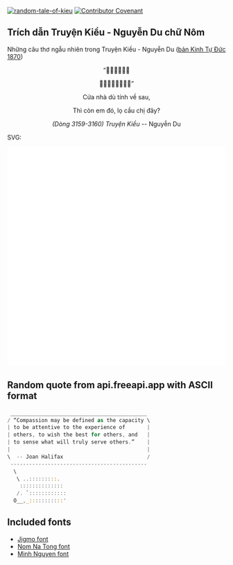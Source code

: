 [![random-tale-of-kieu](https://github.com/huuquyet/random-tale-of-kieu/actions/workflows/random-tale-of-kieu.yml/badge.svg)](https://github.com/huuquyet/random-tale-of-kieu/actions/workflows/random-tale-of-kieu.yml)
[![Contributor Covenant](https://img.shields.io/badge/Contributor%20Covenant-2.1-4baaaa.svg)](.github/CODE_OF_CONDUCT.md "Contributor Covenant 2.1")

## Trích dẫn Truyện Kiều - Nguyễn Du chữ Nôm

Những câu thơ ngẫu nhiên trong Truyện Kiều - Nguyễn Du ([bản Kinh Tự Đức 1870](https://vi.wikisource.org/wiki/Truy%E1%BB%87n_Ki%E1%BB%81u_(b%E1%BA%A3n_Kinh_T%E1%BB%B1_%C4%90%E1%BB%A9c_1870)))

<div align="center">
<!-- START_KIEU -->
      <p class="nom">“𨷶茹油併衛𡢐</p>
      <p class="nom">𪰛群㛪妬路求姉低”</p>
      <p class="quocngu">Cửa nhà dù tính về sau,</p>
      <p class="quocngu">Thì còn em đó, lọ cầu chị đây?</p>
      <p class="author"><i>(Dòng 3159-3160) Truyện Kiều</i> -- Nguyễn Du</p>
<!-- END_KIEU -->
</div>

SVG:

<div align="center">
  <img src="./assets/random-kieu.svg" alt="The Tale of Kieu - Nguyen Du">
</div>

## Random quote from api.freeapi.app with ASCII format

<!-- START_QUOTE -->
```rust
 ____________________________________________
/ “Compassion may be defined as the capacity \
| to be attentive to the experience of       |
| others, to wish the best for others, and   |
| to sense what will truly serve others.”    |
|                                            |
\  -- Joan Halifax                           /
 --------------------------------------------
  \
   \ ..:::::::::.
    ::::::::::::::
   /. `::::::::::::
  O__,_:::::::::::'
```
<!-- END_QUOTE -->

## Included fonts

- [Jigmo font](https://github.com/kamichikoichi/jigmo)
- [Nom Na Tong font](https://github.com/nomfoundation/font)
- [Minh Nguyen font](https://github.com/TKYKmori/Minh-Nguyen)
